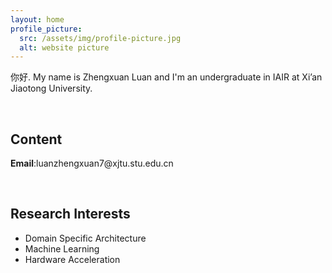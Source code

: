 ```yaml
---
layout: home
profile_picture:
  src: /assets/img/profile-picture.jpg
  alt: website picture
---
```


<p>
  你好. My name is Zhengxuan Luan and I'm an undergraduate in IAIR at Xi’an Jiaotong University.
</p><br>

## Content

<p>
  <b>Email</b>:luanzhengxuan7@xjtu.stu.edu.cn<br>
</p><br>

## Research Interests
<ul>
  <li>Domain Specific Architecture</li>
  <li>Machine Learning</li>
  <li>Hardware Acceleration</li>
</ul><br>

